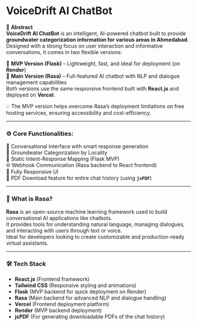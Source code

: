 # VoiceDrift AI ChatBot 
📌 **Abstract**  
**VoiceDrift AI ChatBot** is an intelligent, AI-powered chatbot built to provide **groundwater categorization information for various areas in Ahmedabad**. Designed with a strong focus on user interaction and informative conversations, it comes in two flexible versions:

🔧 **MVP Version (Flask)** – Lightweight, fast, and ideal for deployment (on **Render**)  
🤖 **Main Version (Rasa)** – Full-featured AI chatbot with NLP and dialogue management capabilities  
Both versions use the same responsive frontend built with **React.js** and deployed on **Vercel**.

💡 The MVP version helps overcome Rasa’s deployment limitations on free hosting services, ensuring accessibility and cost-efficiency.

---

### ⚙️ Core Functionalities:
💬 Conversational interface with smart response generation  
📍 Groundwater Categorization by Locality  
🔁 Static Intent-Response Mapping (Flask MVP)  
🌐 Webhook Communication (Rasa backend to React frontend)  
📱 Fully Responsive UI  
📄 PDF Download feature for entire chat history (using **`jsPDF`**)

---

### 🤖 What is Rasa?  
**Rasa** is an open-source machine learning framework used to build conversational AI applications like chatbots.  
It provides tools for understanding natural language, managing dialogues, and interacting with users through text or voice.  
Ideal for developers looking to create customizable and production-ready virtual assistants.

---

### 🛠 Tech Stack

- **React.js** (Frontend framework)  
- **Tailwind CSS** (Responsive styling and animations)  
- **Flask** (MVP backend for quick deployment on Render)  
- **Rasa** (Main backend for advanced NLP and dialogue handling)  
- **Vercel** (Frontend deployment platform)  
- **Render** (MVP backend deployment)  
- **jsPDF** (For generating downloadable PDFs of the chat history)

